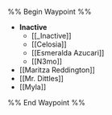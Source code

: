 %% Begin Waypoint %%
- **Inactive**
	- [[_Inactive]]
	- [[Celosia]]
	- [[Esmeralda Azucari]]
	- [[N3mo]]
- [[Maritza Reddington]]
- [[Mr. Dittles]]
- [[Myla]]

%% End Waypoint %%
